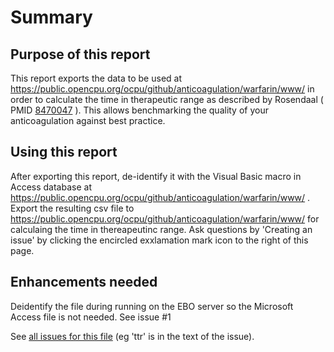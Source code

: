 Summary
=================
Purpose of this report
-----------------
This report exports the data to be used at https://public.opencpu.org/ocpu/github/anticoagulation/warfarin/www/ in order to calculate the time in therapeutic range as described by Rosendaal ( PMID [8470047](http://pubmed.gov/8470047) ). This allows benchmarking the quality of your anticoagulation against best practice.

Using this report
-----------------
After exporting this report, de-identify it with the Visual Basic macro in Access database at https://public.opencpu.org/ocpu/github/anticoagulation/warfarin/www/ . Export the resulting csv file to https://public.opencpu.org/ocpu/github/anticoagulation/warfarin/www/ for calculaing the time in thereapeutinc range. Ask questions by 'Creating an issue' by clicking the encircled exxlamation mark icon to the right of this page.

Enhancements needed
--------------------
Deidentify the file during running on the EBO server so the Microsoft Access file is not needed. See issue #1

See [all issues for this file](https://github.com/issues?utf8=%E2%9C%93&q=is%3Aissue+user%3Aecwusers+ttr+) (eg 'ttr' is in the text of the issue).
